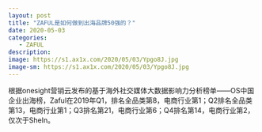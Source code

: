 ```yaml
---
layout: post
title: "ZAFUL是如何做到出海品牌50强的？"
date: 2020-05-03
categories:
   - ZAFUL
description:
image: https://s1.ax1x.com/2020/05/03/Ypgo8J.jpg
image-sm: https://s1.ax1x.com/2020/05/03/Ypgo8J.jpg
---
```


根据onesight营销云发布的基于海外社交媒体大数据影响力分析榜单——OS中国企业出海榜，Zaful在2019年Q1，排名全品类第8，电商行业第1；Q2排名全品类第13，电商行业第1；Q3排名第21，电商行业第6；Q4排名第14，电商行业第2，仅次于SheIn。